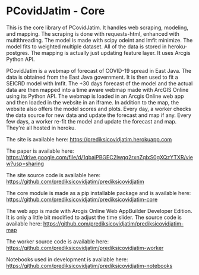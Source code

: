# PCovidJatim - Core

This is the core library of PCovidJatim. It handles web scraping, modeling, and mapping. The scraping is done with requests-html, enhanced with multithreading. The model is made with scipy odeint and lmfit minimize. The model fits to weighted multiple dataset. All of the data is stored in heroku-postgres. The mapping is actually just updating feature layer. It uses Arcgis Python API.

PCovidJatim is a webmap of forecast of COVID-19 spread in East Java. The data is obtained from the East Java government. It is then used to fit a SEICRD model with lmfit. The +30 days forecast of the model and the actual data are then mapped into a time aware webmap made with ArcGIS Online using its Python API. The webmap is loaded in an Arcgis Online web app and then loaded in the website in an iframe. In addition to the map, the website also offers the model scores and plots. Every day, a worker checks the data source for new data and update the forecast and map if any. Every few days, a worker re-fit the model and update the forecast and map. They're all hosted in heroku.

The site is available here: 
https://prediksicovidjatim.herokuapp.com

The paper is available here:
https://drive.google.com/file/d/1qbaiPBGEC2Iwqq2rxnZqlxS0gXQzYTXR/view?usp=sharing

The site source code is available here:
https://github.com/prediksicovidjatim/prediksicovidjatim

The core module is made as a pip installable package and is available here:
https://github.com/prediksicovidjatim/prediksicovidjatim-core

The web app is made with Arcgis Online Web AppBuilder Developer Edition. It is only a little bit modified to adjust the time slider. The source code is available here:
https://github.com/prediksicovidjatim/prediksicovidjatim-map

The worker source code is available here:
https://github.com/prediksicovidjatim/prediksicovidjatim-worker

Notebooks used in development is available here: 
https://github.com/prediksicovidjatim/prediksicovidjatim-notebooks


